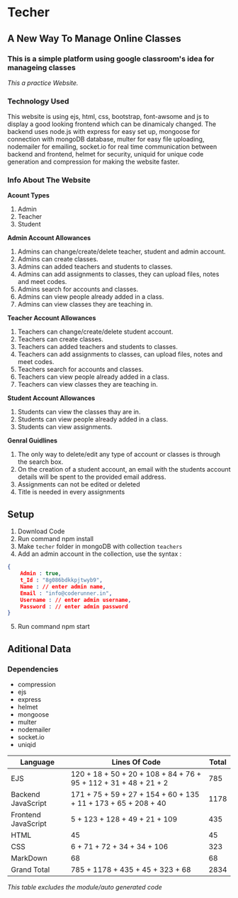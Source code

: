 # Techer
## A New Way To Manage Online Classes

### This is a simple platform using google classroom's idea for manageing classes
*This a practice Website.*

### Technology Used
This website is using ejs, html, css, bootstrap, font-awsome and js to display a good looking frontend which can be dinamicaly changed.
The backend uses node.js with express for easy set up, mongoose for connection with mongoDB database, multer for easy file uploading, nodemailer for emailing, socket.io for real time communication between backend and frontend, helmet for security, uniquid for unique code generation and compression for making the website faster. 

### Info About The Website

__Acount Types__
1. Admin 
2. Teacher 
3. Student

__Admin Account Allowances__
1. Admins can change/create/delete teacher, student and admin account.
2. Admins can create classes.
3. Admins can added teachers and students to classes.
4. Admins can add assignments to classes, they can upload files, notes and meet codes.
5. Admins search for accounts and classes.
6. Admins can view people already added in a class.
7. Admins can view classes they are teaching in.

__Teacher Account Allowances__
1. Teachers can change/create/delete student account.
2. Teachers can create classes.
3. Teachers can added teachers and students to classes.
4. Teachers can add assignments to classes, can upload files, notes and meet codes.
5. Teachers search for accounts and classes.
6. Teachers can view people already added in a class.
7. Teachers can view classes they are teaching in.

__Student Account Allowances__
1. Students can view the classes thay are in.
1. Students can view people already added in a class.
1. Students can view assignments.

__Genral Guidlines__
1. The only way to delete/edit any type of account or classes is through the search box.
2. On the creation of a student account, an email with the students account details will be spent to the provided email address.
3. Assignments can not be edited or deleted
4. Title is needed in every assignments

## Setup
1. Download Code
2. Run command npm install
3. Make ```techer``` folder in mongoDB with collection ```teachers```
4. Add an admin account in the collection, use the syntax :
```JSON
{
    Admin : true,
    t_Id : "8g086bdkkpjtwyb9",
    Name : // enter admin name,
    Email : "info@coderunner.in",
    Username : // enter admin username,
    Password : // enter admin password
}
```
5. Run command npm start

## Aditional Data

### Dependencies
* compression
* ejs
* express
* helmet
* mongoose
* multer
* nodemailer
* socket.io
* uniqid



Language | Lines Of Code | Total
-------- | ------------- | -----
EJS | 120 + 18 + 50 + 20 + 108 + 84 + 76 + 95 + 112 + 31 + 48 + 21 + 2 | 785
Backend JavaScript | 171 + 75 + 59 + 27 + 154 + 60 + 135 + 11 + 173 + 65 + 208 + 40 | 1178
Frontend JavaScript |  5 + 123 + 128 + 49 + 21 + 109 | 435
HTML | 45 | 45
CSS | 6 + 71 + 72 + 34 + 34 + 106 | 323
MarkDown | 68 | 68
Grand Total | 785 + 1178 + 435 + 45 + 323 + 68 | 2834
*This table excludes the module/auto generated code*